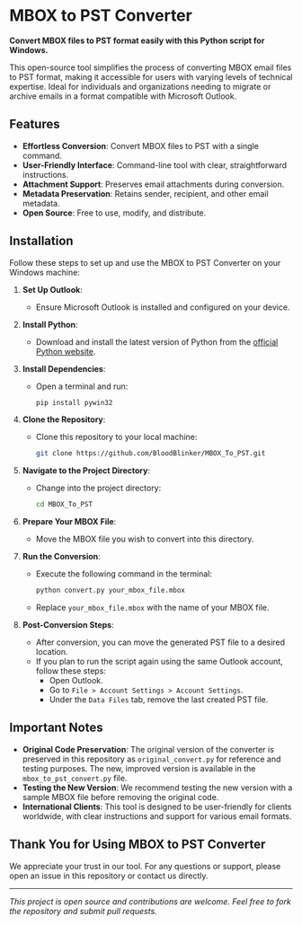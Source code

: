 # MBOX to PST Converter

**Convert MBOX files to PST format easily with this Python script for Windows.**

This open-source tool simplifies the process of converting MBOX email files to PST format, making it accessible for users with varying levels of technical expertise. Ideal for individuals and organizations needing to migrate or archive emails in a format compatible with Microsoft Outlook.

## Features

- **Effortless Conversion**: Convert MBOX files to PST with a single command.
- **User-Friendly Interface**: Command-line tool with clear, straightforward instructions.
- **Attachment Support**: Preserves email attachments during conversion.
- **Metadata Preservation**: Retains sender, recipient, and other email metadata.
- **Open Source**: Free to use, modify, and distribute.

## Installation

Follow these steps to set up and use the MBOX to PST Converter on your Windows machine:

1. **Set Up Outlook**:
   - Ensure Microsoft Outlook is installed and configured on your device.

2. **Install Python**:
   - Download and install the latest version of Python from the [official Python website](https://www.python.org/downloads/).

3. **Install Dependencies**:
   - Open a terminal and run:
     ```bash
     pip install pywin32
     ```

4. **Clone the Repository**:
   - Clone this repository to your local machine:
     ```bash
     git clone https://github.com/BloodBlinker/MBOX_To_PST.git
     ```

5. **Navigate to the Project Directory**:
   - Change into the project directory:
     ```bash
     cd MBOX_To_PST
     ```

6. **Prepare Your MBOX File**:
   - Move the MBOX file you wish to convert into this directory.

7. **Run the Conversion**:
   - Execute the following command in the terminal:
     ```bash
     python convert.py your_mbox_file.mbox
     ```
   - Replace `your_mbox_file.mbox` with the name of your MBOX file.

8. **Post-Conversion Steps**:
   - After conversion, you can move the generated PST file to a desired location.
   - If you plan to run the script again using the same Outlook account, follow these steps:
     - Open Outlook.
     - Go to `File > Account Settings > Account Settings`.
     - Under the `Data Files` tab, remove the last created PST file.

## Important Notes

- **Original Code Preservation**: The original version of the converter is preserved in this repository as `original_convert.py` for reference and testing purposes. The new, improved version is available in the `mbox_to_pst_convert.py` file.
- **Testing the New Version**: We recommend testing the new version with a sample MBOX file before removing the original code.
- **International Clients**: This tool is designed to be user-friendly for clients worldwide, with clear instructions and support for various email formats.

## Thank You for Using MBOX to PST Converter

We appreciate your trust in our tool. For any questions or support, please open an issue in this repository or contact us directly.

---

*This project is open source and contributions are welcome. Feel free to fork the repository and submit pull requests.*

